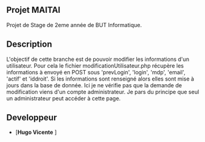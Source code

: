 ## Projet MAITAI

Projet de Stage de 2eme année de BUT Informatique.


## Description
L'objectif de cette branche est de pouvoir modifier les informations d'un utilisateur. Pour cela le fichier modificationUtilisateur.php récupère les informations à envoyé en POST sous 'prevLogin', 'login', 'mdp', 'email', 'actif' et 'iddroit'.
Si les informations sont renseigné alors elles sont mise à jours dans la base de donnée. Ici je ne vérifie pas que la demande de modification viens d'un compte administrateur. Je pars du principe que seul un administrateur peut accéder à cette page.

## Developpeur
- [**Hugo Vicente** ]
